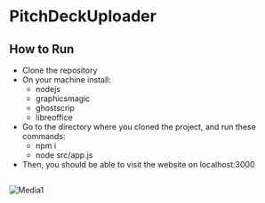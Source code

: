 # PitchDeckUploader

## How to Run
- Clone the repository
- On your machine install:
  - nodejs
  - graphicsmagic
  - ghostscrip
  - libreoffice
- Go to the directory where you cloned the project, and run these commands:
  - npm i
  - node src/app.js
- Then, you should be able to visit the website on localhost:3000

##

![Media1](https://github.com/KhuloodSabri/PitchDeckUploader/blob/main/Media1.gif)


